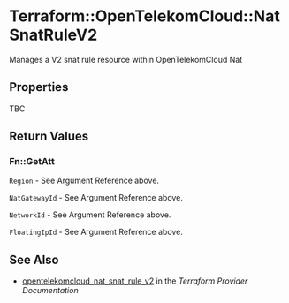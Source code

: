 # Terraform::OpenTelekomCloud::NatSnatRuleV2

Manages a V2 snat rule resource within OpenTelekomCloud Nat

## Properties

TBC

## Return Values

### Fn::GetAtt

`Region` - See Argument Reference above.

`NatGatewayId` - See Argument Reference above.

`NetworkId` - See Argument Reference above.

`FloatingIpId` - See Argument Reference above.

## See Also

* [opentelekomcloud_nat_snat_rule_v2](https://www.terraform.io/docs/providers/opentelekomcloud/r/nat_snat_rule_v2.html) in the _Terraform Provider Documentation_
